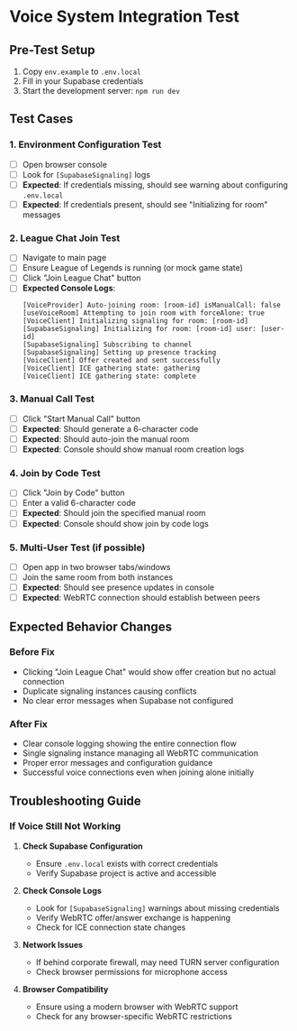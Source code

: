 # Voice System Integration Test

## Pre-Test Setup
1. Copy `env.example` to `.env.local`
2. Fill in your Supabase credentials
3. Start the development server: `npm run dev`

## Test Cases

### 1. Environment Configuration Test
- [ ] Open browser console
- [ ] Look for `[SupabaseSignaling]` logs
- [ ] **Expected**: If credentials missing, should see warning about configuring `.env.local`
- [ ] **Expected**: If credentials present, should see "Initializing for room" messages

### 2. League Chat Join Test
- [ ] Navigate to main page
- [ ] Ensure League of Legends is running (or mock game state)
- [ ] Click "Join League Chat" button
- [ ] **Expected Console Logs**:
  ```
  [VoiceProvider] Auto-joining room: [room-id] isManualCall: false
  [useVoiceRoom] Attempting to join room with forceAlone: true
  [VoiceClient] Initializing signaling for room: [room-id]
  [SupabaseSignaling] Initializing for room: [room-id] user: [user-id]
  [SupabaseSignaling] Subscribing to channel
  [SupabaseSignaling] Setting up presence tracking
  [VoiceClient] Offer created and sent successfully
  [VoiceClient] ICE gathering state: gathering
  [VoiceClient] ICE gathering state: complete
  ```

### 3. Manual Call Test
- [ ] Click "Start Manual Call" button
- [ ] **Expected**: Should generate a 6-character code
- [ ] **Expected**: Should auto-join the manual room
- [ ] **Expected**: Console should show manual room creation logs

### 4. Join by Code Test
- [ ] Click "Join by Code" button
- [ ] Enter a valid 6-character code
- [ ] **Expected**: Should join the specified manual room
- [ ] **Expected**: Console should show join by code logs

### 5. Multi-User Test (if possible)
- [ ] Open app in two browser tabs/windows
- [ ] Join the same room from both instances
- [ ] **Expected**: Should see presence updates in console
- [ ] **Expected**: WebRTC connection should establish between peers

## Expected Behavior Changes

### Before Fix
- Clicking "Join League Chat" would show offer creation but no actual connection
- Duplicate signaling instances causing conflicts
- No clear error messages when Supabase not configured

### After Fix
- Clear console logging showing the entire connection flow
- Single signaling instance managing all WebRTC communication
- Proper error messages and configuration guidance
- Successful voice connections even when joining alone initially

## Troubleshooting Guide

### If Voice Still Not Working

1. **Check Supabase Configuration**
   - Ensure `.env.local` exists with correct credentials
   - Verify Supabase project is active and accessible

2. **Check Console Logs**
   - Look for `[SupabaseSignaling]` warnings about missing credentials
   - Verify WebRTC offer/answer exchange is happening
   - Check for ICE connection state changes

3. **Network Issues**
   - If behind corporate firewall, may need TURN server configuration
   - Check browser permissions for microphone access

4. **Browser Compatibility**
   - Ensure using a modern browser with WebRTC support
   - Check for any browser-specific WebRTC restrictions
